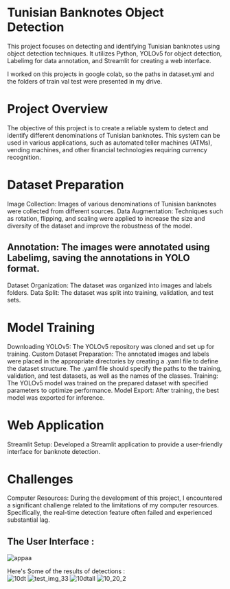 # Tunisian Banknotes Object Detection
This project focuses on detecting and identifying Tunisian banknotes using object detection techniques. It utilizes Python, YOLOv5 for object detection, Labelimg for data annotation, and Streamlit for creating a web interface.

I worked on this projects in google colab, so the paths in dataset.yml and the folders of train val test were presented in my drive. <br>

# Project Overview
The objective of this project is to create a reliable system to detect and identify different denominations of Tunisian banknotes. This system can be used in various applications, such as automated teller machines (ATMs), vending machines, and other financial technologies requiring currency recognition.

# Dataset Preparation
Image Collection: Images of various denominations of Tunisian banknotes were collected from different sources.
Data Augmentation: Techniques such as rotation, flipping, and scaling were applied to increase the size and diversity of the dataset and improve the robustness of the model.

## Annotation: The images were annotated using Labelimg, saving the annotations in YOLO format.
Dataset Organization: The dataset was organized into images and labels folders.
Data Split: The dataset was split into training, validation, and test sets.

# Model Training
Downloading YOLOv5: The YOLOv5 repository was cloned and set up for training.
Custom Dataset Preparation: The annotated images and labels were placed in the appropriate directories by creating a .yaml file to define the dataset structure. The .yaml file should specify the paths to the training, validation, and test datasets, as well as the names of the classes.
Training: The YOLOv5 model was trained on the prepared dataset with specified parameters to optimize performance.
Model Export: After training, the best model was exported for inference.

# Web Application
Streamlit Setup: Developed a Streamlit application to provide a user-friendly interface for banknote detection.

# Challenges
Computer Resources: During the development of this project, I encountered a significant challenge related to the limitations of my computer resources. Specifically, the real-time detection feature often failed and experienced substantial lag.

## The User Interface :

![appaa](https://github.com/mahdihammi/currency_object_detection/assets/89527502/55731765-a31b-48d4-be6f-2ed398088082)

Here's Some of the results of detections : <br>
![10dt](https://github.com/mahdihammi/currency_object_detection/assets/89527502/4f713409-b47e-4c86-b976-1a8ac931d4dc)
![test_img_33](https://github.com/mahdihammi/currency_object_detection/assets/89527502/5d5769d5-8475-4332-b51d-42ca8d2f0a68)
![10dtall](https://github.com/mahdihammi/currency_object_detection/assets/89527502/aead301e-3c2c-4db3-8e77-d1a7d0ca036a)
![10_20_2](https://github.com/mahdihammi/currency_object_detection/assets/89527502/99a6e1b4-f99c-4fe2-9990-4e06dcd4604b)
